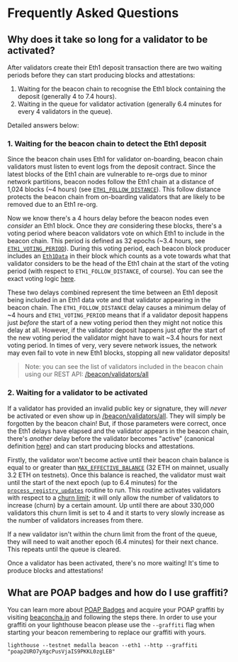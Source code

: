 # Frequently Asked Questions

## Why does it take so long for a validator to be activated?

After validators create their Eth1 deposit transaction there are two waiting
periods before they can start producing blocks and attestations:

1. Waiting for the beacon chain to recognise the Eth1 block containing the
   deposit (generally 4 to 7.4 hours).
1. Waiting in the queue for validator activation (generally 6.4 minutes for
   every 4 validators in the queue).

Detailed answers below:

### 1. Waiting for the beacon chain to detect the Eth1 deposit

Since the beacon chain uses Eth1 for validator on-boarding, beacon chain
validators must listen to event logs from the deposit contract. Since the
latest blocks of the Eth1 chain are vulnerable to re-orgs due to minor network
partitions, beacon nodes follow the Eth1 chain at a distance of 1,024 blocks
(~4 hours) (see
[`ETH1_FOLLOW_DISTANCE`](https://github.com/ethereum/eth2.0-specs/blob/v0.12.1/specs/phase0/validator.md#misc)).
This follow distance protects the beacon chain from on-boarding validators that
are likely to be removed due to an Eth1 re-org.

Now we know there's a 4 hours delay before the beacon nodes even _consider_ an
Eth1 block. Once they _are_ considering these blocks, there's a voting period
where beacon validators vote on which Eth1 to include in the beacon chain. This
period is defined as 32 epochs (~3.4 hours, see
[`ETH1_VOTING_PERIOD`](https://github.com/ethereum/eth2.0-specs/blob/v0.12.1/specs/phase0/beacon-chain.md#time-parameters)).
During this voting period, each beacon block producer includes an
[`Eth1Data`](https://github.com/ethereum/eth2.0-specs/blob/v0.12.1/specs/phase0/beacon-chain.md#eth1data)
in their block which counts as a vote towards what that validator considers to
be the head of the Eth1 chain at the start of the voting period (with respect
to `ETH1_FOLLOW_DISTANCE`, of course). You can see the exact voting logic
[here](https://github.com/ethereum/eth2.0-specs/blob/v0.12.1/specs/phase0/validator.md#eth1-data).

These two delays combined represent the time between an Eth1 deposit being
included in an Eth1 data vote and that validator appearing in the beacon chain.
The `ETH1_FOLLOW_DISTANCE` delay causes a minimum delay of ~4 hours and
`ETH1_VOTING_PERIOD` means that if a validator deposit happens just _before_
the start of a new voting period then they might not notice this delay at all.
However, if the validator deposit happens just _after_ the start of the new
voting period the validator might have to wait ~3.4 hours for next voting
period. In times of very, very severe network issues, the network may even fail
to vote in new Eth1 blocks, stopping all new validator deposits!

> Note: you can see the list of validators included in the beacon chain using
> our REST API: [/beacon/validators/all](./http/beacon.md#beaconvalidatorsall)

### 2. Waiting for a validator to be activated

If a validator has provided an invalid public key or signature, they will
_never_ be activated or even show up in
[/beacon/validators/all](./http/beacon.html#beaconvalidatorsall).
They will simply be forgotten by the beacon chain! But, if those parameters were
correct, once the Eth1 delays have elapsed and the validator appears in the
beacon chain, there's _another_ delay before the validator becomes "active"
(canonical definition
[here](https://github.com/ethereum/eth2.0-specs/blob/v0.12.1/specs/phase0/beacon-chain.md#is_active_validator)) and can start producing blocks and attestations.

Firstly, the validator won't become active until their beacon chain balance is
equal to or greater than
[`MAX_EFFECTIVE_BALANCE`](https://github.com/ethereum/eth2.0-specs/blob/v0.12.1/specs/phase0/beacon-chain.md#gwei-values)
(32 ETH on mainnet, usually 3.2 ETH on testnets). Once this balance is reached,
the validator must wait until the start of the next epoch (up to 6.4 minutes)
for the
[`process_registry_updates`](https://github.com/ethereum/eth2.0-specs/blob/v0.12.1/specs/phase0/beacon-chain.md#registry-updates)
routine to run. This routine activates validators with respect to a [churn
limit](https://github.com/ethereum/eth2.0-specs/blob/v0.12.1/specs/phase0/beacon-chain.md#get_validator_churn_limit);
it will only allow the number of validators to increase (churn) by a certain
amount. Up until there are about 330,000 validators this churn limit is set to
4 and it starts to very slowly increase as the number of validators increases
from there.

If a new validator isn't within the churn limit from the front of the queue,
they will need to wait another epoch (6.4 minutes) for their next chance. This
repeats until the queue is cleared.

Once a validator has been activated, there's no more waiting! It's time to
produce blocks and attestations!

## What are POAP badges and how do I use graffiti?

You can learn more about [POAP Badges](https://beaconcha.in/poap) and acquire your POAP graffiti by visiting [beaconcha.in](https://beaconcha.in/poap) and following the steps there.  In order to use your graffiti on your lighthouse beacon please use the `--graffiti` flag when starting your beacon remembering to replace our graffiti with yours. 

`lighthouse --testnet medalla beacon --eth1 --http --graffiti "poap2URO7yXgcPusVjaIS9PKKL0zgLEB"`